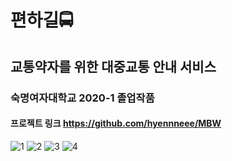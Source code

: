 # 편하길🚍
## 교통약자를 위한 대중교통 안내 서비스
### 숙명여자대학교 2020-1 졸업작품
#### 프로젝트 링크 https://github.com/hyennneee/MBW

![1](https://user-images.githubusercontent.com/37061717/129391503-484bd93c-c012-4a8a-bc90-7f384da6314c.gif)
![2](https://user-images.githubusercontent.com/37061717/129391747-70439ae9-665e-47e5-9ced-0c4c92a92b1c.gif)
![3](https://user-images.githubusercontent.com/37061717/129391855-3fb4fa50-48b5-4e3f-b215-b9322eef2e43.gif)
![4](https://user-images.githubusercontent.com/37061717/129391887-0014f816-7a75-4e9f-b284-3f741ffc4e37.gif)


